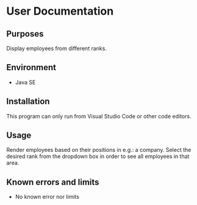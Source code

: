# User Documentation

## Purposes 

Display employees from different ranks.

## Environment

- Java SE

## Installation

This program can only run from Visual Studio Code or other code editors.

## Usage 

Render employees based on their positions in e.g.: a company. Select the desired rank from the dropdown box in order to see all employees in that area.

## Known errors and limits

- No known error nor limits

